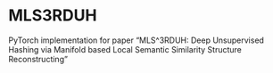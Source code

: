 # MLS3RDUH
PyTorch implementation for paper “MLS^3RDUH: Deep Unsupervised Hashing via Manifold based Local Semantic Similarity Structure Reconstructing”
